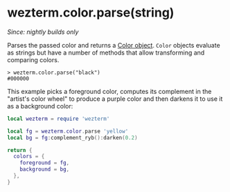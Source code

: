# wezterm.color.parse(string)

*Since: nightly builds only*

Parses the passed color and returns a [Color
object](../color/index.md).  `Color` objects evaluate as strings but
have a number of methods that allow transforming and comparing
colors.

```
> wezterm.color.parse("black")
#000000
```

This example picks a foreground color, computes its complement in
the "artist's color wheel" to produce a purple color and then
darkens it to use it as a background color:

```lua
local wezterm = require 'wezterm'

local fg = wezterm.color.parse 'yellow'
local bg = fg:complement_ryb():darken(0.2)

return {
  colors = {
    foreground = fg,
    background = bg,
  },
}
```


